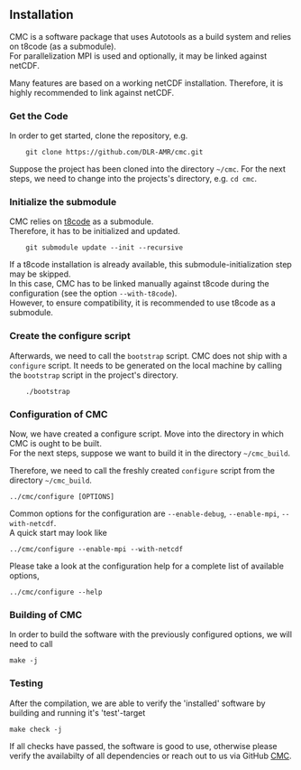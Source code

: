 
## Installation  

CMC is a software package that uses Autotools as a build system and relies on t8code (as a submodule).  
For parallelization MPI is used and optionally, it may be linked against netCDF.  

Many features are based on a working netCDF installation. Therefore, it is highly recommended to link against netCDF.

### Get the Code  

In order to get started, clone the repository, e.g.  
```
	git clone https://github.com/DLR-AMR/cmc.git
```

Suppose the project has been cloned into the directory `~/cmc`.
For the next steps, we need to change into the projects's directory, e.g. `cd cmc`.

### Initialize the submodule  

CMC relies on [t8code](https://github.com/DLR-AMR/t8code) as a submodule.  
Therefore, it has to be initialized and updated.  
```
	git submodule update --init --recursive
```
If a t8code installation is already available, this submodule-initialization step may be skipped.  
In this case, CMC has to be linked manually against t8code during the configuration (see the option `--with-t8code`).  
However, to ensure compatibility, it is recommended to use t8code as a submodule.  

### Create the configure script  

Afterwards, we need to call the `bootstrap` script.
CMC does not ship with a `configure` script. It needs to be generated on the local machine by calling the `bootstrap` script in the project's directory.

```
	./bootstrap
```

### Configuration of CMC  

Now, we have created a configure script. Move into the directory in which CMC is ought to be built.  
For the next steps, suppose we want to build it in the directory `~/cmc_build`.  

Therefore, we need to call the freshly created `configure` script from the directory `~/cmc_build`.  
```
../cmc/configure [OPTIONS]
```
Common options for the configuration are `--enable-debug`, `--enable-mpi`, `--with-netcdf`.  
A quick start may look like 
```
../cmc/configure --enable-mpi --with-netcdf
```
Please take a look at the configuration help for a complete list of available options,  
```
../cmc/configure --help
```

### Building of CMC  

In order to build the software with the previously configured options, we will need to call  
```
make -j
```

### Testing

After the compilation, we are able to verify the 'installed' software by building and running it's 'test'-target
```
make check -j
```

If all checks have passed, the software is good to use, otherwise please verify the availabilty of all dependencies or reach out to us via GitHub [CMC](https://github.com/DLR-AMR/cmc).
